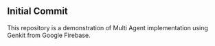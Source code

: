 ## Initial Commit

This repository is a demonstration of Multi Agent implementation using Genkit from Google Firebase.
